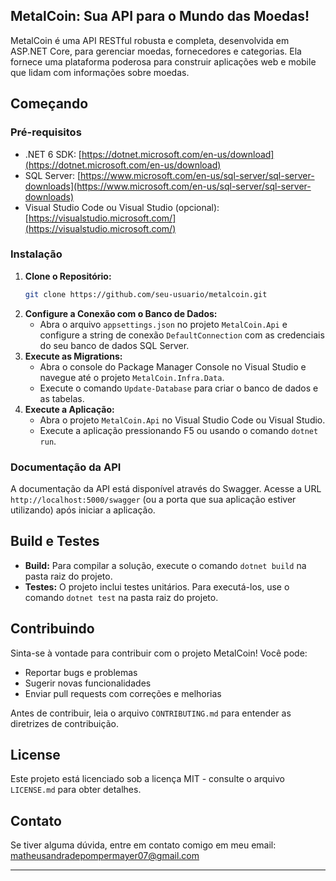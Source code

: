 ## MetalCoin: Sua API para o Mundo das Moedas!

MetalCoin é uma API RESTful robusta e completa, desenvolvida em ASP.NET Core, para gerenciar moedas, fornecedores e categorias. Ela fornece uma plataforma poderosa para construir aplicações web e mobile que lidam com informações sobre moedas.

## Começando

### Pré-requisitos

- .NET 6 SDK: [https://dotnet.microsoft.com/en-us/download](https://dotnet.microsoft.com/en-us/download)
- SQL Server: [https://www.microsoft.com/en-us/sql-server/sql-server-downloads](https://www.microsoft.com/en-us/sql-server/sql-server-downloads)
- Visual Studio Code ou Visual Studio (opcional): [https://visualstudio.microsoft.com/](https://visualstudio.microsoft.com/)

### Instalação

1. **Clone o Repositório:**
   ```bash
   git clone https://github.com/seu-usuario/metalcoin.git
   ```
2. **Configure a Conexão com o Banco de Dados:**
   - Abra o arquivo `appsettings.json` no projeto `MetalCoin.Api` e configure a string de conexão `DefaultConnection` com as credenciais do seu banco de dados SQL Server.
3. **Execute as Migrations:**
   - Abra o console do Package Manager Console no Visual Studio e navegue até o projeto `MetalCoin.Infra.Data`.
   - Execute o comando `Update-Database` para criar o banco de dados e as tabelas.
4. **Execute a Aplicação:**
   - Abra o projeto `MetalCoin.Api` no Visual Studio Code ou Visual Studio.
   - Execute a aplicação pressionando F5 ou usando o comando `dotnet run`.

### Documentação da API

A documentação da API está disponível através do Swagger. Acesse a URL `http://localhost:5000/swagger` (ou a porta que sua aplicação estiver utilizando) após iniciar a aplicação.

## Build e Testes

- **Build:** Para compilar a solução, execute o comando `dotnet build` na pasta raiz do projeto.
- **Testes:** O projeto inclui testes unitários. Para executá-los, use o comando `dotnet test` na pasta raiz do projeto.

## Contribuindo

Sinta-se à vontade para contribuir com o projeto MetalCoin! Você pode:

- Reportar bugs e problemas
- Sugerir novas funcionalidades
- Enviar pull requests com correções e melhorias

Antes de contribuir, leia o arquivo `CONTRIBUTING.md` para entender as diretrizes de contribuição.

## License

Este projeto está licenciado sob a licença MIT - consulte o arquivo `LICENSE.md` para obter detalhes.

## Contato

Se tiver alguma dúvida, entre em contato comigo em meu email: matheusandradepompermayer07@gmail.com

---
